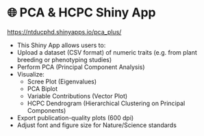 # 🌐 PCA & HCPC Shiny App
https://ntducphd.shinyapps.io/pca_plus/
- This Shiny App allows users to:
- Upload a dataset (CSV format) of numeric traits (e.g. from plant breeding or phenotyping studies)
- Perform PCA (Principal Component Analysis)
- Visualize:
  - Scree Plot (Eigenvalues)
  - PCA Biplot
  - Variable Contributions (Vector Plot)
  - HCPC Dendrogram (Hierarchical Clustering on Principal Components)
- Export publication-quality plots (600 dpi)
- Adjust font and figure size for Nature/Science standards


